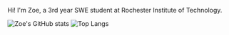 Hi! I'm Zoe, a 3rd year SWE student at Rochester Institute of Technology.

![Zoe's GitHub stats](https://github-readme-stats.vercel.app/api?username=zizz-0&show_icons=true&hide=stars&bg_color=2E3440&title_color=80A1C1&text_color=EDEFF3&hide_rank=true&ring_color=824db8&icon_color=90BCBC&line_height=24&custom_title=Github%20Stats) ![Top Langs](https://github-readme-stats.vercel.app/api/top-langs/?username=zizz-0&layout=compact&bg_color=2E3440&title_color=80A1C1&text_color=EDEFF3&size_weight=0.5&count_weight=0.5)
